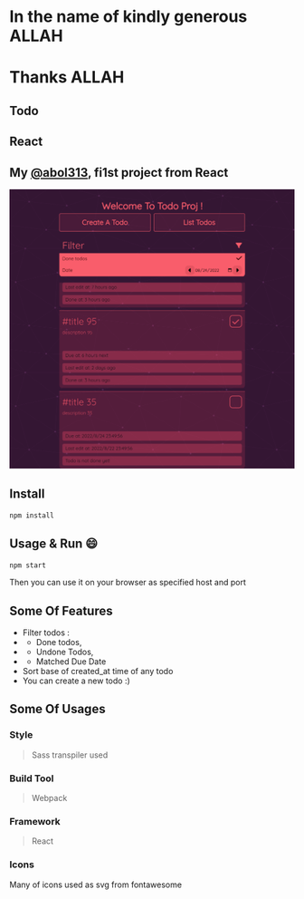 # In the name of kindly generous ALLAH
# Thanks ALLAH


## Todo
## React
## My [@abol313](https://github.com/abol313), fi1st project from React

![main todo react project](shots/main.png)

## Install
```shell
npm install
```

## Usage & Run :smile:
```shell
npm start
```
Then you can use it on your browser as specified host and port

## Some Of Features
+ Filter todos :
+ + Done todos,
+ + Undone Todos,
+ + Matched Due Date
+ Sort base of created_at time of any todo
+ You can create a new todo :)

## Some Of Usages
### Style
> Sass transpiler used
### Build Tool
> Webpack
### Framework
> React
### Icons
Many of icons used as svg from fontawesome